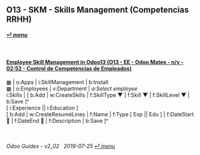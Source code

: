 ## O13 - SKM - Skills Management (Competencias RRHH)
#### [_&#x23CE; menu_](/o13/ee/o13-ee-guides_menu.md)  

<br>

#### [Employee Skill Management in Odoo13 (O13 - EE - Odoo Mates - n/v - 02:52 - Control de Competencias de Empleados)](https://youtube.com/embed/E09XNr7hhYE?autoplay=1&start=0&end=0&rel=0)  
&#x25A6; | o:Apps | i:SkillManagement | b:Install  
&#x25A6; | o:Employees | v:Department | _a:Select employee_  
i:Skills | \[ b:Add | w:CreateSkills | f:SkillType &#x25BC; | f:Skill &#x25BC; | f:SkillLevel &#x25BC; | b:Save \]&#x207F;  
\[ i:Experience || i:Education \]  
\[ b:Add | w:CreateResuméLines | f:Name | f:Type \[ Exp || Edu \] | f:DateStart &#x1F4C5; | f:DateEnd &#x1F4C5; | f:Description | b:Save \]&#x207F;  

<br>

###### Odoo Guides - v2_02 &nbsp; 2019-07-25  [_&#x23CE; menu_](/o13/ee/o13-ee-guides_menu.md)  
